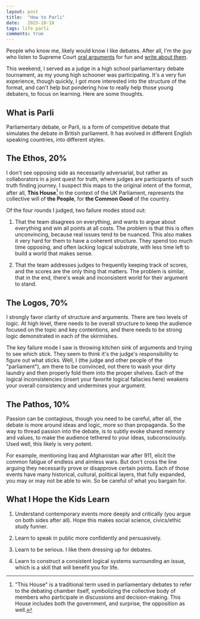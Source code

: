 ```yaml
---
layout: post
title:  "How to Parli"
date:   2025-10-18
tags: life parli 
comments: true
---
```


People who know me, likely would know I like debates. After all, I'm the guy who listen to Supreme Court [oral arguments](https://www.supremecourt.gov/oral_arguments/argument_transcript/) for fun and [write about them](archive.html#law).

This weekend, I served as a judge in a high school parliamentary debate tournament, as my young high schooner was participating. It's a very fun experience, though quickly, I got more interested into the structure of the format, and can't help but pondering how to really help those young debaters, to focus on learning. Here are some thoughts.

## What is Parli

Parliamentary debate, or Parli, is a form of competitive debate that simulates the debate in British parliament. It has evolved in different English speaking countries, into different styles.

## The Ethos, 20%

I don't see opposing side as necessarily adversarial, but rather as collaborators in a joint quest for truth, where judges are participants of such truth finding journey. I suspect this maps to the original intent of the format, after all, **This House**[^this-house] in the context of the UK Parliament, represents the collective will of **the People**, for **the Common Good** of the country.

Of the four rounds I judged, two failure modes stood out: 

1. That the team disagrees on everything, and wants to argue about everything and win all points at all costs. The problem is that this is often unconvincing, because real issues tend to be nuanced. This also makes it very hard for them to have a coherent structure. They spend too much time opposing, and often lacking logical substrate, with less time left to build a world that makes sense.

2. That the team addresses judges to frequently keeping track of scores, and the scores are the only thing that matters. The problem is similar, that in the end, there's weak and inconsistent world for their argument to stand.

## The Logos, 70%

I strongly favor clarity of structure and arguments. There are two levels of logic. At high level, there needs to be overall structure to keep the audience focused on the topic and key contentions, and there needs to be strong logic demonstrated in each of the skirmishes.

The key failure mode I saw is throwing kitchen sink of arguments and trying to see which stick. They seem to think it's the judge's responsibility to figure out what sticks. Well, I (the judge and other people of the "parliament"), am there to be convinced, not there to wash your dirty laundry and then properly fold them into the proper shelves. Each of the logical inconsistencies (insert your favorite logical fallacies here) weakens your overall consistency and undermines your argument.

## The Pathos, 10%

Passion can be contagious, though you need to be careful, after all, the debate is more around ideas and logic, more so than propaganda. So the way to thread passion into the debate, is to subtly evoke shared memory and values, to make the audience tethered to your ideas, subconsciously. Used well, this likely is very potent.

For example, mentioning Iraq and Afghanistan war after 911, elicit the common fatigue of endless and aimless wars. But don't cross the line arguing they necessarily prove or disapprove certain points. Each of those events have many historical, cultural, political layers, that fully expanded, you may or may not be able to win. So be careful of what you bargain for. 

## What I Hope the Kids Learn

1. Understand contemporary events more deeply and critically (you argue on both sides after all). Hope this makes social science, civics/ethic study funner. 

2. Learn to speak in public more confidently and persuasively. 

3. Learn to be serious. I like them dressing up for debates. 

4. Learn to construct a consistent logical systems surrounding an issue, which is a skill that will benefit you for life. 


[^this-house]: "This House" is a traditional term used in parliamentary debates to refer to the debating chamber itself, symbolizing the collective body of members who participate in discussions and decision-making. This House includes both the government, and surprise, the opposition as well.

